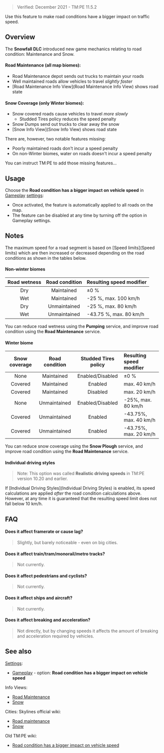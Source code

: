 > Verified: December 2021 - TM:PE 11.5.2

Use this feature to make road conditions have a bigger impact on traffic speed.

## Overview

The **Snowfall DLC** introduced new game mechanics relating to road condition: Maintenance and Snow.

#### Road Maintenance (all map biomes):

* Road Maintenance depot sends out trucks to maintain your roads
* Well maintained roads allow vehicles to travel _slightly faster_
* [Road Maintenance Info View](Road Maintenance Info View) shows road state

#### Snow Coverage (only Winter biomes):

* Snow covered roads cause vehicles to travel _more slowly_
    * Studded Tires policy reduces the speed penalty
* Snow Dumps send out trucks to clear away the snow
* [Snow Info View](Snow Info View) shows road state

There are, however, two notable features missing:

* Poorly maintained roads don't incur a speed penalty
* On non-Winter biomes, water on roads doesn't incur a speed penalty

You can instruct TM:PE to add those missing features...

## Usage

Choose the **Road condition has a bigger impact on vehicle speed** in [Gameplay](Gameplay) [settings](settings):

* Once activated, the feature is automatically applied to all roads on the map.
* The feature can be disabled at any time by turning off the option in Gameplay settings.

## Notes

The maximum speed for a road segment is based on [Speed limits](Speed limits) which are then increased or decreased depending on the road conditions as shown in the tables below.

#### Non-winter biomes

| Road wetness | Road condition | Resulting speed modifier |
| :---:        | :---:          | :---                     |
| Dry          | Maintained     | ±0 %                     |
| Wet          | Maintained     | -25 %, max. 100 km/h     |
| Dry          | Unmaintained   | -25 %, max. 80 km/h      |
| Wet          | Unmaintained   | -43.75 %, max. 80 km/h   |

You can reduce road wetness using the **Pumping** service, and improve road condition using the **Road Maintenance** service.

#### Winter biome

| Snow coverage | Road condition |Studded Tires policy | Resulting speed modifier |
| :---:         | :---:          | :---:               | :---                     |
| None          | Maintained     | Enabled/Disabled    | ±0 %                     |
| Covered       | Maintained     | Enabled             | max. 40 km/h             |
| Covered       | Maintained     | Disabled            | max. 20 km/h             |
| None          | Unmaintained   | Enabled/Disabled    | -25%, max. 80 km/h       |
| Covered       | Unmaintained   | Enabled             | -43.75%, max. 40 km/h    |
| Covered       | Unmaintained   | Enabled             | -43.75%, max. 20 km/h    |

You can reduce snow coverage using the **Snow Plough** service, and improve road condition using the **Road Maintenance** service.

#### Individual driving styles

> Note: This option was called **Realistic driving speeds** in TM:PE version 10.20 and earlier.

If [Individual Driving Styles](Individual Driving Styles) is enabled, its speed calculations are applied _after_ the road condition calculations above. However, at any time it is guaranteed that the resulting speed limit does not fall below 10 km/h.

## FAQ

#### Does it affect framerate or cause lag?
> Slightly, but barely noticeable - even on big cities.

#### Does it affect train/tram/monorail/metro tracks?
> Not currently.

#### Does it affect pedestrians and cyclists?
> Not currently.

#### Does it affect ships and aircraft?
> Not currently.

#### Does it affect breaking and acceleration?
> Not directly, but by changing speeds it affects the amount of breaking and acceleration required by vehicles.

## See also

[Settings](Settings):

* [Gameplay](Gameplay) - option: **Road condition has a bigger impact on vehicle speed**

Info Views:

* [Road Maintenance](./Road-Maintenance-Info-View)
* [Snow](./Snow-Info-View)

Cities: Skylines official wiki:

* [Road maintenance](https://skylines.paradoxwikis.com/Roads#Maintenance)
* [Snow](https://skylines.paradoxwikis.com/Weather#Snow)

Old TM:PE wiki:

* [Road condition has a bigger impact on vehicle speed](https://tmpe.viathinksoft.com/wiki/index.php?title=Road_condition_has_a_bigger_impact_on_vehicle_speed)